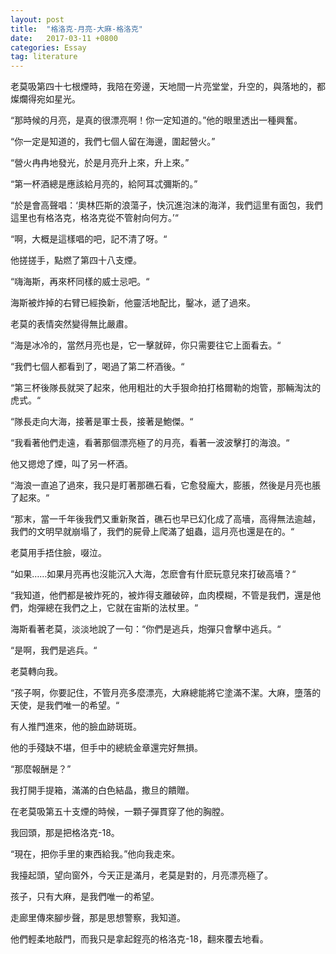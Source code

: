 ```yaml
---
layout: post
title:  "格洛克-月亮-大麻-格洛克"
date:   2017-03-11 +0800
categories: Essay
tag: literature
---
```


老莫吸第四十七根煙時，我陪在旁邊，天地間一片亮堂堂，升空的，與落地的，都燦爛得宛如星光。

“那時候的月亮，是真的很漂亮啊！你一定知道的。”他的眼里透出一種興奮。

“你一定是知道的，我們七個人留在海邊，圍起營火。”

“營火冉冉地發光，於是月亮升上來，升上來。”

“第一杯酒總是應該給月亮的，給阿耳忒彌斯的。”

“於是會高聲唱：‘奧林匹斯的浪蕩子，快沉進泡沫的海洋，我們這里有面包，我們這里也有格洛克，格洛克從不管射向何方。’“

“啊，大概是這樣唱的吧，記不清了呀。“

他搓搓手，點燃了第四十八支煙。

“嗨海斯，再來杯同樣的威士忌吧。“

海斯被炸掉的右臂已經換新，他靈活地配比，鑿冰，遞了過來。

老莫的表情突然變得無比嚴肅。

“海是冰冷的，當然月亮也是，它一擊就碎，你只需要往它上面看去。“

“我們七個人都看到了，喝過了第二杯酒後。“

“第三杯後隊長就哭了起來，他用粗壯的大手狠命拍打格爾勒的炮管，那輛淘汰的虎式。“

“隊長走向大海，接著是軍士長，接著是鮑傑。“

“我看著他們走遠，看著那個漂亮極了的月亮，看著一波波擊打的海浪。“

他又摁熄了煙，叫了另一杯酒。

“海浪一直追了過來，我只是盯著那礁石看，它愈發龐大，膨脹，然後是月亮也脹了起來。“

“那末，當一千年後我們又重新聚首，礁石也早已幻化成了高墻，高得無法逾越，我們的文明早就崩塌了，我們的屍骨上爬滿了蛆蟲，這月亮也還是在的。“

老莫用手捂住臉，啜泣。

“如果……如果月亮再也沒能沉入大海，怎麽會有什麽玩意兒來打破高墻？“

“我知道，他們都是被炸死的，被炸得支離破碎，血肉模糊，不管是我們，還是他們，炮彈總在我們之上，它就在宙斯的法杖里。“

海斯看著老莫，淡淡地說了一句：“你們是逃兵，炮彈只會擊中逃兵。“

“是啊，我們是逃兵。“

老莫轉向我。

“孩子啊，你要記住，不管月亮多麼漂亮，大麻總能將它塗滿不潔。大麻，墮落的天使，是我們唯一的希望。“

有人推門進來，他的臉血跡斑斑。

他的手殘缺不堪，但手中的總統金章還完好無損。

“那麼報酬是？”

我打開手提箱，滿滿的白色結晶，撒旦的饋贈。

在老莫吸第五十支煙的時候，一顆子彈貫穿了他的胸膛。

我回頭，那是把格洛克-18。

“現在，把你手里的東西給我。”他向我走來。



我擡起頭，望向窗外，今天正是滿月，老莫是對的，月亮漂亮極了。

孩子，只有大麻，是我們唯一的希望。

走廊里傳來腳步聲，那是思想警察，我知道。

他們輕柔地敲門，而我只是拿起鋥亮的格洛克-18，翻來覆去地看。
